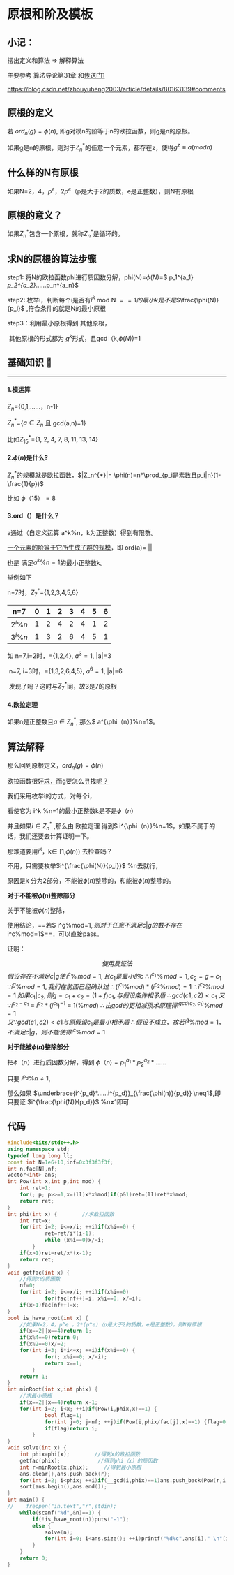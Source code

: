 #	原根和阶及模板

## 小记：

摆出定义和算法 $\Rightarrow$ 解释算法

主要参考 算法导论第31章 和[传送门1](https://blog.csdn.net/zhouyuheng2003/article/details/80163139#comments)



https://blog.csdn.net/zhouyuheng2003/article/details/80163139#comments

## 原根的定义

若 $ord_n(g)=\phi(n)$,	即g对模n的阶等于n的欧拉函数，则g是n的原根。

如果g是n的原根，则对于$Z_n^{*}$的任意一个元素，都存在z，使得$g^z \equiv a(mod n)$

## 什么样的N有原根

如果N=2，4，$p^e ，2p^e$（p是大于2的质数，e是正整数），则N有原根

## 原根的意义？

如果$Z_n^{*}$包含一个原根，就称$Z_n^{*}$是循环的。

## 求N的原根的算法步骤

step1:	将N的欧拉函数phi进行质因数分解，phi(N)=$\phi(N)$=$ p_1^{a_1} *p_2^{a_2}*……p_n^{a_n}$

step2:	枚举i，判断每个i是否有$i^{k}$ mod  N $==1的最小k是不是$$\frac{\phi(N)}{p_i}$ ,符合条件的就是N的最小原根

step3：利用最小原根得到 其他原根，

​			其他原根的形式都为 $g^k%N$形式，且gcd（k,$\phi(N)$)=1

## 基础知识  :milk_glass:

***

#### 1.模运算

$Z_n$={0,1,……，n-1}

$Z_n^{*}$={$a\in Z_n$ 且 gcd(a,n)=1}​

比如$Z_{15}^{*}$={1, 2, 4, 7, 8, 11, 13, 14}



#### 2.$\phi(n)$是什么?

$Z_n^{*}$的规模就是欧拉函数，$|Z_n^{*}|= \phi(n)=n*\prod_{p_i是素数且p_i|n}(1-\frac{1}{p})$

比如 $\phi（15）=8$



#### 3.ord（）是什么？

a通过（自定义运算 a^k%n，k为正整数）得到有限群<a>。

<u>一个元素的阶等于它所生成子群的规模</u>，即 ord(a)= |<a>|

也是 满足$a^{k}\%n=1$的最小正整数k。 

举例如下

n=7时，$Z_7^{*}$={1,2,3,4,5,6}

| n=7      | 0    | 1    | 2    | 3    | 4    | 5    | 6    |
| -------- | ---- | ---- | ---- | ---- | ---- | ---- | ---- |
| $2^i\%n$ | 1    | 2    | 4    | 2    | 4    | 1    | 2    |
| $3^i\%n$ | 1    | 3    | 2    | 6    | 4    | 5    | 1    |

如 n=7,i=2时，<a>={1,2,4},  				$a^3=1$,	|a|=3

​	 n=7, i=3时，<a>={1,3,2,6,4,5},	$a^6=1$,	|a|=6

​	发现了吗？这时<a>与$Z_7^{*}$同，故3是7的原根

#### 4.欧拉定理

如果n是正整数且$a\in Z_n^{*}$, 那么$ a^{\phi（n）}\%n=1$。



## 算法解释

那么回到原根定义，$ord_n(g)=\phi(n)$

<u>欧拉函数很好求，而g要怎么寻找呢？</u>

我们采用枚举i的方式，对每个i，

看使它为 i^k %n=1的最小正整数k是不是$\phi（n）$

并且如果$i\in Z_n^{*}$ ,那么由 欧拉定理 得到$ i^{\phi（n）}\%n=1$，如果不属于的话，我们还要去计算证明一下。

那难道要用$i^k$，k$\in$ [1,$\phi(n)$) 去检查吗？

不用，只需要枚举$i^{\frac{\phi(N)}{p_i}}$ %n去就行，

原因是k 分为2部分，不能被$\phi(n)$整除的，和能被$\phi(n)$整除的。

**对于不能被$\phi(n)$整除部分**

关于不能被$\phi(n)$整除，

使用结论，==若$ i^g\%mod=1$,则对于任意不满足c|g的数不存在$ i^c\%mod=1$==，可以直接pass。

证明：

$$使用反证法$$
$假设存在不满足c|g使\,i^{c}\%\,mod=1,且c_1是最小的c$
$\therefore  i^{c_1}\,\%\,mod=1,\,c_2=g-c_1$
$\because i^g\%mod=1,我们在前面已经确认过$
$\therefore(i^{c_1}\%mod)*(i^{c_2}\%mod)=1$																			$\therefore i^{c_2}\%mod=1$																														$如果 c_1|c_2,则g=c_1+c_2=(1+f)c_1,与假设条件相矛盾$								$\therefore gcd(c1,c2)<c_1$
$又\because i^{c_2-c_1}\equiv i^{c_2}*(i^{c_1})^{-1}\equiv1(\% mod)$															$\therefore 由gcd的更相减损术原理得i^{gcd(c_2,c_1)}\% mod=1$											
$又\because gcd(c1,c2)<c1 与原假设c_1是最小相矛盾$
$\therefore 假设不成立，故若 i^g\%mod=1，不满足c|g，则不能使得i^c\%mod=1$

**对于能被$\phi(n)$整除部分**

把$\phi（n）$进行质因数分解，得到 $\phi（n)=p_1^{a_1}*p_2^{a_2}*……$

只要 $i^{p_d}\% n\neq 1$,

那么如果 $\underbrace{i^{p_d}*……i^{p_d}}_{\frac{\phi(n)}{p_d}} \neq1$,即只要证 $i^{\frac{\phi(N)}{p_d}}$ %n$\neq$1即可

## 代码

```c++
#include<bits/stdc++.h>
using namespace std;
typedef long long ll;
const int N=1e6+10,inf=0x3f3f3f3f;
int n,fac[N],nf;
vector<int> ans;
int Pow(int x,int p,int mod) {
    int ret=1;
    for(; p; p>>=1,x=(ll)x*x%mod)if(p&1)ret=(ll)ret*x%mod;
    return ret;
}
int phi(int x) {        //求欧拉函数
    int ret=x;
    for(int i=2; i<=x/i; ++i)if(x%i==0) {
            ret=ret/i*(i-1);
            while (x%i==0)x/=i;
        }
    if(x>1)ret=ret/x*(x-1);
    return ret;
}
void getfac(int x) {
    //得到x的质因数
    nf=0;
    for(int i=2; i<=x/i; ++i)if(x%i==0)
            for(fac[nf++]=i; x%i==0; x/=i);
    if(x>1)fac[nf++]=x;
}
bool is_have_root(int x) {
    //如果N=2，4，p^e ，2*(p^e)（p是大于2的质数，e是正整数），则N有原根
    if(x==2||x==4)return 1;
    if(x%4==0)return 0;
    if(x%2==0)x/=2;
    for(int i=3; i*i<=x; ++i)if(x%i==0) {
            for(; x%i==0; x/=i);
            return x==1;
        }
    return 1;
}
int minRoot(int x,int phix) {
    //求最小原根
    if(x==2||x==4)return x-1;
    for(int i=2; i<x; ++i)if(Pow(i,phix,x)==1) {
            bool flag=1;
            for(int j=0; j<nf; ++j)if(Pow(i,phix/fac[j],x)==1) {flag=0; break;}
            if(flag)return i;
        }
}
void solve(int x) {
    int phix=phi(x);        //得到x的欧拉函数
    getfac(phix);            //得到phi（x）的质因数
    int r=minRoot(x,phix);     //得到最小原根
    ans.clear(),ans.push_back(r);
    for(int i=2; i<phix; ++i)if(__gcd(i,phix)==1)ans.push_back(Pow(r,i,x));  //用最小原根得到其它原根
    sort(ans.begin(),ans.end());
}
int main() {
//    freopen("in.text","r",stdin);
    while(scanf("%d",&n)==1) {
        if(!is_have_root(n))puts("-1");
        else {
            solve(n);
            for(int i=0; i<ans.size(); ++i)printf("%d%c",ans[i]," \n"[i==ans.size()-1]);
        }
    }
    return 0;
}
```


